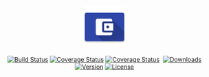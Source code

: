 <p align="center"><a href="/" target="_blank"><img width="100"src="https://github.com/skyran1278/20170324-Account/blob/firebase/icons/mipmap-xxxhdpi/ic_launcher.png"></a></p>

<p align="center">
  <a href="/"><img src="https://img.shields.io/circleci/project/vuejs/vue/dev.svg" alt="Build Status"></a>
  <a href="/"><img src="https://img.shields.io/codecov/c/github/vuejs/vue/dev.svg" alt="Coverage Status"></a>
  <a href="/"><img src="https://img.shields.io/github/tag/skyran1278/20170324-Account.svg" alt="Coverage Status"></a>  
  <a href="/"><img src="https://img.shields.io/github/downloads/skyran1278/20170324-Account/latest/total.svg" alt="Downloads"></a>
  <a href="/"><img src="https://img.shields.io/github/release/skyran1278/20170324-Account.svg" alt="Version"></a>
  <a href="/"><img src="https://img.shields.io/github/license/skyran1278/20170324-Account.svg" alt="License"></a>
  <br>
  
</p>


